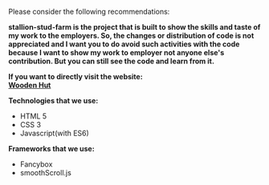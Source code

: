 
Please consider the following recommendations:

<b>stallion-stud-farm is the project that is built to show the skills and taste of my work to the employers.
So, the changes or distribution of code is not appreciated and I want you to do avoid such activities with the code because I want to show my work to employer not anyone else's contribution.
But you can still see the code and learn from it.</b>

<b>If you want to directly visit the website: <br>
<a href='https://wooden-hut.netlify.app' target='_blank'>Wooden Hut</a>
</b>

<b>Technologies that we use:</b>
<ul>
  <li>HTML 5</li>
    <li>CSS 3</li>
    <li>Javascript(with ES6)</li>
</ul>

<b>Frameworks that we use:</b>
<ul>
  <li>Fancybox</li>
    <li>smoothScroll.js</li>
</ul>
